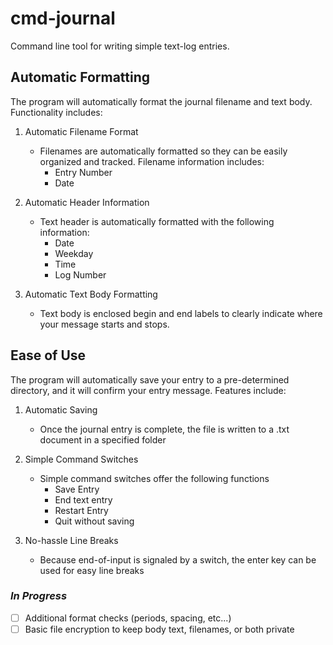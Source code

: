 # cmd-journal
Command line tool for writing simple text-log entries.

## Automatic Formatting
The program will automatically format the journal filename and text body.  Functionality includes:

1. Automatic Filename Format
   - Filenames are automatically formatted so they can be easily organized and tracked.  Filename information includes:
        - Entry Number
        - Date 
        
2. Automatic Header Information
   - Text header is automatically formatted with the following information:
        - Date
        - Weekday
        - Time
        - Log Number
        
3. Automatic Text Body Formatting
   - Text body is enclosed begin and end labels to clearly indicate where your message starts and stops.

## Ease of Use
The program will automatically save your entry to a pre-determined directory, and it will confirm your entry message.  Features include:

1. Automatic Saving
    -  Once the journal entry is complete, the file is written to a .txt document in a specified folder
    
2. Simple Command Switches
   - Simple command switches offer the following functions
      - Save Entry
      - End text entry
      - Restart Entry
      - Quit without saving
      
3. No-hassle Line Breaks
    - Because end-of-input is signaled by a switch, the enter key can be used for easy line breaks

### *In Progress*
- [ ] Additional format checks (periods, spacing, etc...)
- [ ] Basic file encryption to keep body text, filenames, or both private
